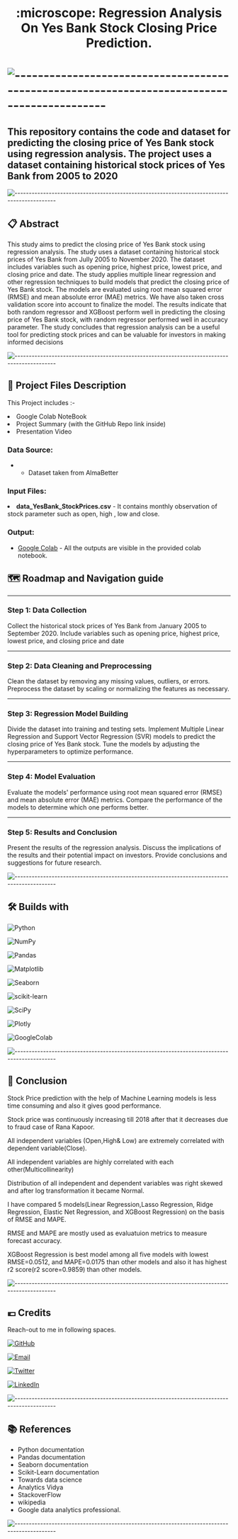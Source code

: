 <h1 align='center'> :microscope: Regression Analysis On Yes Bank Stock Closing Price Prediction.<h1>

![--------------------------------------------------------------------------------------------](https://github.com/andreasbm/readme/blob/master/assets/lines/grass.png)

## This repository contains the code and dataset for predicting the closing price of Yes Bank stock using regression analysis. The project uses a dataset containing historical stock prices of Yes Bank from 2005 to 2020

![--------------------------------------------------------------------------------------------](https://github.com/andreasbm/readme/blob/master/assets/lines/grass.png)

## 📋 Abstract

<p>This study aims to predict the closing price of Yes Bank stock using regression analysis. The study uses a dataset containing historical stock prices of Yes Bank from Jully 2005 to November 2020. The dataset includes variables such as opening price, highest price, lowest price, and closing price and date. The study applies multiple linear regression and other regression techniques to build models that predict the closing price of Yes Bank stock. The models are evaluated using root mean squared error (RMSE) and mean absolute error (MAE) metrics. We have also taken cross validation score into account to finalize the model. The results indicate that both random regressor and XGBoost perform well in predicting the closing price of Yes Bank stock, with random regressor performed well in accuracy parameter. The study concludes that regression analysis can be a useful tool for predicting stock prices and can be valuable for investors in making informed decisions</p>

![--------------------------------------------------------------------------------------------](https://github.com/andreasbm/readme/blob/master/assets/lines/grass.png)

##  💾 Project Files Description

<p>This Project includes :-
  <li>Google Colab NoteBook</li>
  <li>Project Summary (with the GitHub Repo link inside)</li>
  <li>Presentation Video</li>
</p>

### Data Source:
-  - Dataset taken from AlmaBetter

### Input Files:
  <li><b>data_YesBank_StockPrices.csv</b> - It contains monthly observation of stock parameter such as open, high , low and close.</li>



### Output:
- [Google Colab](https://colab.research.google.com/drive/1mrDz5whhaTtTux1UqBO9Rmmo-4aFjbOZ?usp=drive_link) - All the outputs are visible in the provided colab notebook.



## 🗺️ Roadmap and Navigation guide

<hr>

### Step 1: Data Collection
Collect the historical stock prices of Yes Bank from January 2005 to September 2020. Include variables such as opening price, highest price, lowest price, and closing price and date

<hr>

### Step 2: Data Cleaning and Preprocessing
Clean the dataset by removing any missing values, outliers, or errors. Preprocess the dataset by scaling or normalizing the features as necessary.

<hr>

### Step 3: Regression Model Building
Divide the dataset into training and testing sets. Implement Multiple Linear Regression and Support Vector Regression (SVR) models to predict the closing price of Yes Bank stock. Tune the models by adjusting the hyperparameters to optimize performance.

<hr>

### Step 4: Model Evaluation
Evaluate the models' performance using root mean squared error (RMSE) and mean absolute error (MAE) metrics. Compare the performance of the models to determine which one performs better.

<hr>

### Step 5: Results and Conclusion
Present the results of the regression analysis. Discuss the implications of the results and their potential impact on investors. Provide conclusions and suggestions for future research.

![--------------------------------------------------------------------------------------------](https://github.com/andreasbm/readme/blob/master/assets/lines/grass.png)

## 🛠️ Builds with

![Python](https://img.shields.io/badge/Python-FFD43B?style=for-the-badge&logo=python&logoColor=blue)

![NumPy](https://img.shields.io/badge/Numpy-777BB4?style=for-the-badge&logo=numpy&logoColor=white)

![Pandas](https://img.shields.io/badge/Pandas-2C2D72?style=for-the-badge&logo=pandas&logoColor=white)

![Matplotlib](https://img.shields.io/badge/Matplotlib-%23ffffff.svg?style=for-the-badge&logo=Matplotlib&logoColor=black)

![Seaborn](https://img.shields.io/badge/Seaborn-blue?style=for-the-badge&logo=Seaborn)

![scikit-learn](https://img.shields.io/badge/scikit--learn-%23F7931E.svg?style=for-the-badge&logo=scikit-learn&logoColor=white)

![SciPy](https://img.shields.io/badge/SciPy-%230C55A5.svg?style=for-the-badge&logo=scipy&logoColor=%white)

![Plotly](https://img.shields.io/badge/Plotly-%233F4F75.svg?style=for-the-badge&logo=plotly&logoColor=white)

![GoogleColab](https://img.shields.io/badge/GoogleColab-orange?style=for-the-badge&logo=GoogleColab)

![--------------------------------------------------------------------------------------------](https://github.com/andreasbm/readme/blob/master/assets/lines/grass.png)

## :scroll: Conclusion

Stock Price prediction with the help of Machine Learning models is less time consuming and also it gives good performance.

Stock price was continuously increasing till 2018 after that it decreases due to fraud case of Rana Kapoor.

All independent variables (Open,High& Low) are extremely correlated with dependent variable(Close).

All independent variables are highly correlated with each other(Multicollinearity)

Distribution of all independent and dependent variables was right skewed and after log transformation it became Normal.

I have compared 5 models(Linear Regression,Lasso Regression, Ridge Regression, Elastic Net Regression, and XGBoost Regression) on the basis of RMSE and MAPE.

RMSE and MAPE are mostly used as evaluatuion metrics to measure forecast accuracy.

XGBoost Regression is best model among all five models with lowest RMSE=0.0512, and MAPE=0.0175 than other models and also it has highest r2 score(r2 score=0.9859) than other models.


![--------------------------------------------------------------------------------------------](https://github.com/andreasbm/readme/blob/master/assets/lines/grass.png)

## 💶 Credits

Reach-out to me in following spaces.

[![GitHub](https://img.shields.io/badge/my_portfolio-000?style=for-the-badge&logo=ko-fi&logoColor=white)](https://github.com/Asif-PA)

[![Email](https://img.shields.io/badge/Gmail-D14836?style=for-the-badge&logo=gmail&logoColor=white)](mailto:pa.asif8129@gmail.com?subject=Hi "Hi!")

[![Twitter](https://img.shields.io/badge/Twitter-1DA1F2?style=for-the-badge&logo=twitter&logoColor=white)](https://twitter.com/AsifPA6?t=aX1bl3zSYLxRupAEM6EiBw&s=09)

[![LinkedIn](https://img.shields.io/badge/linkedin-0A66C2?style=for-the-badge&logo=linkedin&logoColor=white)](https://www.linkedin.com/in/asif-p-a-672833245/)

![--------------------------------------------------------------------------------------------](https://github.com/andreasbm/readme/blob/master/assets/lines/grass.png)
## 📚 References

*	Python documentation
*	Pandas documentation
*	Seaborn documentation
* Scikit-Learn documentation
*	Towards data science
* Analytics Vidya
*	StackoverFlow
*	wikipedia
*	Google data analytics professional.

![--------------------------------------------------------------------------------------------](https://github.com/andreasbm/readme/blob/master/assets/lines/grass.png)
